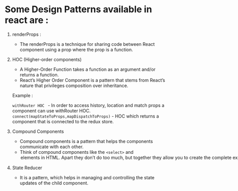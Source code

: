 # Some Design Patterns available in react are :

  1. renderProps :
     - The renderProps is a technique for sharing code between React component using a prop where the prop is a function.

  2. HOC (Higher-order components)
     - A Higher-Order Function takes a function as an argument and/or returns a function.
     - React’s Higher Order Component is a pattern that stems from React’s nature that privileges composition over inheritance.

      Example : 
      
       `withRouter HOC ` - In order to access history, location and match props a component can use withRouter HOC. 
       `connect(mapStateToProps,mapDispatchToProps)` - HOC which returns a component that is connected to the redux store.

  3. Compound Components
     - Compound components is a pattern that helps the components communicate with each other.
     - Think of compound components like the `<select>` and <option> elements in HTML. Apart they don’t do too much, but together they allow you to create the complete experience( Kent C. Dodds).
  
  4. State Reducer 
     - It is a pattern, which helps in managing and controlling the state updates of the child component. 
